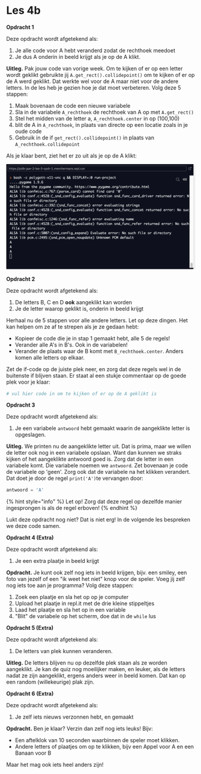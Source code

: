 # Les 4b

**Opdracht 1**

Deze opdracht wordt afgetekend als:

1. Je alle code voor A hebt veranderd zodat de rechthoek meedoet
2. Je dus A onderin in beeld krijgt als je op de A klikt.

**Uitleg.** Pak jouw code van vorige week. Om te kijken of er op een letter wordt geklikt gebruikte jij `A.get_rect().collidepoint()` om te kijken of er op de A werd geklikt. Dat werkte wel voor de A maar niet voor de andere letters. In de les heb je gezien hoe je dat moet verbeteren. Volg deze 5 stappen:

1. Maak bovenaan de code een nieuwe variabele
2. Sla in de variabele `A_rechthoek` de rechthoek van A op met `A.get_rect()`
3. Stel het midden van de letter a, `A_rechthoek.center` in op \(100,100\)
4. blit de A in `A_rechthoek`, in plaats van directe op een locatie zoals in je oude code
5. Gebruik in de if `get_rect().collidepoint()` in plaats van `A_rechthoek.collidepoint`

Als je klaar bent, ziet het  er zo uit als je op de A klikt:

![](../../.gitbook/assets/image%20%283%29.png)

**Opdracht 2**

Deze opdracht wordt afgetekend als:

1. De letters B, C en D **ook** aangeklikt kan worden
2. Je de letter waarop geklikt is, onderin in beeld krijgt

Herhaal nu de 5 stappen voor alle andere letters. Let op deze dingen. Het kan helpen om ze af te strepen als je ze gedaan hebt:

* Kopieer de code die je in stap 1 gemaakt hebt, alle 5 de regels!
* Verander alle A's in B's. Ook in de variabelen!
* Verander de plaats waar de B komt met `B_rechthoek.center`. Anders komen alle letters op elkaar.

Zet de if-code op de juiste plek neer, en zorg dat deze regels wel in de buitenste if blijven staan. Er staat al een stukje commentaar op de goede plek voor je klaar:

```python
# vul hier code in om te kijken of er op de A geklikt is
```

**Opdracht 3**

Deze opdracht wordt afgetekend als:

1. Je een variabele `antwoord` hebt gemaakt waarin de aangeklikte letter is opgeslagen.

**Uitleg.** We printen nu de aangeklikte letter uit. Dat is prima, maar we willen de letter ook nog in een variabele opslaan. Want dan kunnen we straks kijken of het aangeklikte antwoord goed is. Zorg dat de letter in een variabele komt. Die variabele noemen we `antwoord`. Zet bovenaan je code de variabele op 'geen'. Zorg ook dat de variabele na het klikken verandert. Dat doet je door de regel `print('A')`te vervangen door:

```python
antwoord = 'A'
```

{% hint style="info" %}
Let op! Zorg dat deze regel op dezelfde manier ingesprongen is als de regel erboven!
{% endhint %}

Lukt deze opdracht nog niet? Dat is niet erg! In de volgende les bespreken we deze code samen.

**Opdracht 4 \(Extra\)**

Deze opdracht wordt afgetekend als:

1. Je een extra plaatje in beeld krijgt

**Opdracht.** Je kunt ook zelf nog iets in beeld krijgen, bijv. een smiley, een foto van jezelf of een "ik weet het niet" knop voor de speler. Voeg jij zelf nog iets toe aan je programma? Volg deze stappen:

1. Zoek een plaatje en sla het op op je computer
2. Upload het plaatje in repl.it met de drie kleine stippeltjes
3. Laad het plaatje en sla het op in een variable
4. "Blit" de variabele op het scherm, doe dat in de `while` lus

**Opdracht 5 \(Extra\)**

Deze opdracht wordt afgetekend als:

1. De letters van plek kunnen veranderen.

**Uitleg.** De letters blijven nu op dezelfde plek staan als ze worden aangeklikt. Je kan de quiz nog moeilijker maken, en leuker, als de letters nadat ze zijn aangeklikt, ergens anders weer in beeld komen. Dat kan op een random \(willekeurige\) plak zijn.

**Opdracht 6 \(Extra\)**

Deze opdracht wordt afgetekend als:

1. Je zelf iets nieuws verzonnen hebt, en gemaakt

**Opdracht.** Ben je klaar? Verzin dan zelf nog iets leuks! Bijv:

* Een aftelklok van 10 seconden waarbinnen de speler moet klikken.
* Andere letters of plaatjes om op te klikken, bijv een Appel voor A en een Banaan voor B

Maar het mag ook iets heel anders zijn!

